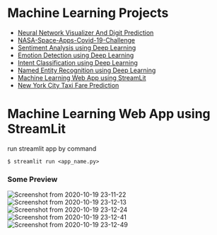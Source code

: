 # Machine Learning Projects

* [Neural Network Visualizer And Digit Prediction](https://github.com/shiningflash/Neural-Network-Visualizer-And-Digit-Prediction)
* [NASA-Space-Apps-Covid-19-Challenge](https://github.com/shiningflash/NASA-Space-Apps-Covid-19-Challenge-2020)
* [Sentiment Analysis using Deep Learning](https://github.com/BONDHU-BOT/Sentiment-Analysis-using-Deep-Learning)
* [Emotion Detection using Deep Learning](https://github.com/BONDHU-BOT/Emotion-Detection-using-Deep-Learning)
* [Intent Classification using Deep Learning](https://github.com/BONDHU-BOT/Intent-Classification-using-Deep-Learning)
* [Named Entity Recognition using Deep Learning](https://github.com/BONDHU-BOT/Named-Entity-Recognition-using-Deep-Learning)
* [Machine Learning Web App using StreamLit](https://github.com/shiningflash/Machine-Learning/tree/master/ML_WebApp)
* [New York City Taxi Fare Prediction](https://github.com/shiningflash/New-York-City-Taxi-Fare-Prediction)


# Machine Learning Web App using StreamLit

run streamlit app by command
```
$ streamlit run <app_name.py>
```

### Some Preview

![Screenshot from 2020-10-19 23-11-22](https://user-images.githubusercontent.com/35567854/96489062-b8b59380-1260-11eb-93e8-cdd93d0e19c6.png)
![Screenshot from 2020-10-19 23-12-13](https://user-images.githubusercontent.com/35567854/96489068-bbb08400-1260-11eb-8167-0e28edf8535e.png)
![Screenshot from 2020-10-19 23-12-24](https://user-images.githubusercontent.com/35567854/96489075-be12de00-1260-11eb-8183-d5214e2c3c6c.png)
![Screenshot from 2020-10-19 23-12-41](https://user-images.githubusercontent.com/35567854/96489081-bfdca180-1260-11eb-9af5-f7f1408acde3.png)
![Screenshot from 2020-10-19 23-12-49](https://user-images.githubusercontent.com/35567854/96489084-c1a66500-1260-11eb-931d-356e4996cc44.png)
